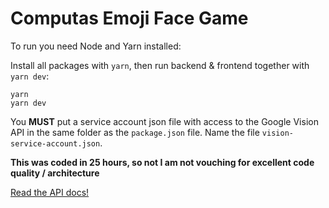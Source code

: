 # Computas Emoji Face Game

To run you need Node and Yarn installed:

Install all packages with `yarn`, then run backend & frontend together with `yarn dev`:

    yarn
    yarn dev

You **MUST** put a service account json file with access to the Google Vision API in
the same folder as the `package.json` file. Name the file `vision-service-account.json`.

**This was coded in 25 hours, so not I am not vouching for excellent code quality / architecture**

[Read the API docs!](/API.md)
